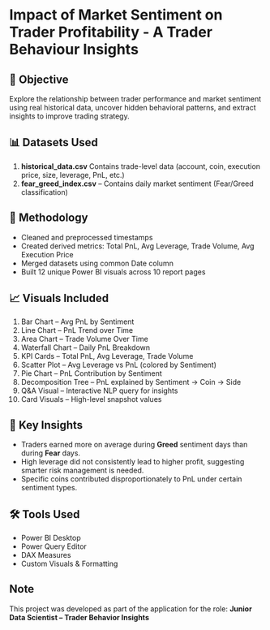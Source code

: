 
# Impact of Market Sentiment on Trader Profitability - A Trader Behaviour Insights

## 📌 Objective
Explore the relationship between trader performance and market sentiment using real historical data, uncover hidden behavioral patterns, and extract insights to improve trading strategy.

## 📊 Datasets Used
1. **historical_data.csv**
   Contains trade-level data (account, coin, execution price, size, leverage, PnL, etc.)
2. **fear_greed_index.csv** –
   Contains daily market sentiment (Fear/Greed classification)

## 🧪 Methodology
- Cleaned and preprocessed timestamps
- Created derived metrics: Total PnL, Avg Leverage, Trade Volume, Avg Execution Price
- Merged datasets using common Date column
- Built 12 unique Power BI visuals across 10 report pages

## 📈 Visuals Included
1. Bar Chart – Avg PnL by Sentiment
2. Line Chart – PnL Trend over Time
3. Area Chart – Trade Volume Over Time
4. Waterfall Chart – Daily PnL Breakdown
5. KPI Cards – Total PnL, Avg Leverage, Trade Volume
6. Scatter Plot – Avg Leverage vs PnL (colored by Sentiment)
7. Pie Chart – PnL Contribution by Sentiment
8. Decomposition Tree – PnL explained by Sentiment → Coin → Side
9. Q&A Visual – Interactive NLP query for insights
10. Card Visuals – High-level snapshot values

## 🧠 Key Insights
- Traders earned more on average during **Greed** sentiment days than during **Fear** days.
- High leverage did not consistently lead to higher profit, suggesting smarter risk management is needed.
- Specific coins contributed disproportionately to PnL under certain sentiment types.

## 🛠️ Tools Used
- Power BI Desktop
- Power Query Editor
- DAX Measures
- Custom Visuals & Formatting

## Note
This project was developed as part of the application for the role:
**Junior Data Scientist – Trader Behavior Insights**






